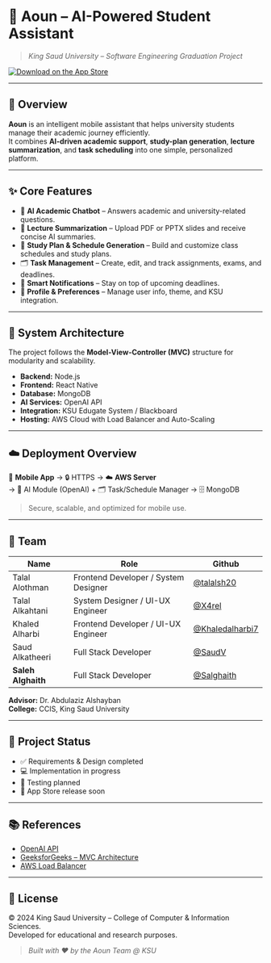 # 🧠 Aoun – AI-Powered Student Assistant  
> *King Saud University – Software Engineering Graduation Project*  

[![Download on the App Store](https://img.shields.io/badge/App_Store-Unavailable-blue?logo=apple)](https://apps.apple.com/app/example-link-here)


---

## 🎯 Overview  
**Aoun** is an intelligent mobile assistant that helps university students manage their academic journey efficiently.  
It combines **AI-driven academic support**, **study-plan generation**, **lecture summarization**, and **task scheduling** into one simple, personalized platform.  

---

## ✨ Core Features  

- 🤖 **AI Academic Chatbot** – Answers academic and university-related questions.  
- 🧾 **Lecture Summarization** – Upload PDF or PPTX slides and receive concise AI summaries.  
- 📅 **Study Plan & Schedule Generation** – Build and customize class schedules and study plans.  
- 🗂️ **Task Management** – Create, edit, and track assignments, exams, and deadlines.  
- 🔔 **Smart Notifications** – Stay on top of upcoming deadlines.  
- 👤 **Profile & Preferences** – Manage user info, theme, and KSU integration.  

---

## 🧩 System Architecture  

The project follows the **Model-View-Controller (MVC)** structure for modularity and scalability.  
- **Backend:** Node.js  
- **Frontend:** React Native  
- **Database:** MongoDB  
- **AI Services:** OpenAI API  
- **Integration:** KSU Edugate System / Blackboard
- **Hosting:** AWS Cloud with Load Balancer and Auto-Scaling  

---

## ☁️ Deployment Overview  

📱 **Mobile App** → 🔒 HTTPS → ☁️ **AWS Server**  
→ 🤖 AI Module (OpenAI) + 🗂 Task/Schedule Manager → 🗄 MongoDB  

> Secure, scalable, and optimized for mobile use.

---

## 👥 Team  

| Name | Role | Github |
|------|------|--------|
| Talal Alothman | Frontend Developer / System Designer | [@talalsh20](https://github.com/talalsh20) |
| Talal Alkahtani | System Designer / UI-UX Engineer | [@X4rel](https://github.com/X4rel) |
| Khaled Alharbi | Frontend Developer / UI-UX Engineer | [@Khaledalharbi7](https://github.com/Khaledalharbi7) |
| Saud Alkatheeri | Full Stack Developer | [@SaudV](https://github.com/SaudV) |
| **Saleh Alghaith** | Full Stack Developer | [@Salghaith](https://github.com/Salghaith) |

**Advisor:** Dr. Abdulaziz Alshayban  
**College:** CCIS, King Saud University  

---

## 🧭 Project Status  

- ✅ Requirements & Design completed  
- 💻 Implementation in progress  
- 🧪 Testing planned  
- 🚀 App Store release soon  

---

## 📚 References  

- [OpenAI API](https://openai.com/api)  
- [GeeksforGeeks – MVC Architecture](https://www.geeksforgeeks.org/mvc-architecture-system-design/)  
- [AWS Load Balancer](https://docs.aws.amazon.com/elasticloadbalancing/latest/application/introduction.html)

---

## 📜 License  
© 2024 King Saud University – College of Computer & Information Sciences.  
Developed for educational and research purposes.  

> *Built with ❤️ by the Aoun Team @ KSU*
